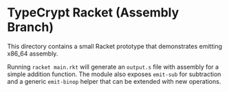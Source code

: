 # TypeCrypt Racket (Assembly Branch)

This directory contains a small Racket prototype that demonstrates emitting x86_64 assembly.

Running `racket main.rkt` will generate an `output.s` file with assembly for a simple addition function.  The module also exposes `emit-sub` for subtraction and a generic `emit-binop` helper that can be extended with new operations.
